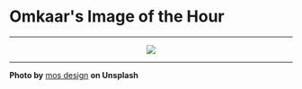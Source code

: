 # Omkaar's Image of the Hour

---

<div align="center">

<a href="https://unsplash.com/photos/nighttime-view-of-a-bustling-city-street-in-japan-_vJFrYtwzQE">
  <img src="https://images.unsplash.com/photo-1750365866509-8e1f1cac473e?crop=entropy&cs=tinysrgb&fit=max&fm=jpg&ixid=M3w3NjA2Nzh8MHwxfHJhbmRvbXx8fHx8fHx8fDE3NTIwOTg0MDB8&ixlib=rb-4.1.0&q=80&w=1080" style="max-width:100%; height:auto;">
</a>



</div>

---

**Photo by** [mos design](https://unsplash.com/@mosdesign) **on Unsplash**
